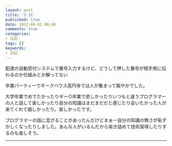 ```yaml
---
layout: post
title: '3.31'
published: true
date: 2012-04-01 06:48
comments: true
categories:
- 日記
tags: []
keywords:
- 日記
---
```

配達の自動受付システムで番号入力するけど、どうして押した番号が相手側に伝わるのか仕組みとか解ってない

卒業パーティーでギークハウス高円寺では人が集まって賑やかでした。

大学卒業でめでたかったりギー○卒業で悲しかったりいつもと違うプログラマーの人と話して楽しかったり自分の知識はまだまだだと感じたり会いたかった人が来てくれて嬉しかったり。楽しかったです。

プログラマーの話に混ざることがあったんだけどまぁー自分の知識の無さが恥ずかしくなったりしました。あんな人がいるんだから突き詰めて技術習得したりするのも楽しそう。

---

